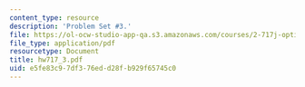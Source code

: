 ```yaml
---
content_type: resource
description: 'Problem Set #3.'
file: https://ol-ocw-studio-app-qa.s3.amazonaws.com/courses/2-717j-optical-engineering-spring-2002/e5fe83c97df376edd28fb929f65745c0_hw717_3.pdf
file_type: application/pdf
resourcetype: Document
title: hw717_3.pdf
uid: e5fe83c9-7df3-76ed-d28f-b929f65745c0
---
```

